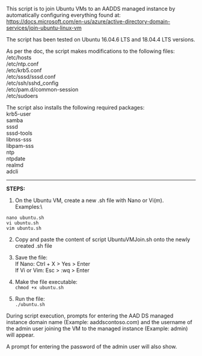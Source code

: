 This script is to join Ubuntu VMs to an AADDS managed instance by automatically configuring everything found at:
https://docs.microsoft.com/en-us/azure/active-directory-domain-services/join-ubuntu-linux-vm

The script has been tested on Ubuntu 16.04.6 LTS and 18.04.4 LTS versions.

As per the doc, the script makes modifications to the following files:\
/etc/hosts\
/etc/ntp.conf\
/etc/krb5.conf\
/etc/sssd/sssd.conf\
/etc/ssh/sshd_config\
/etc/pam.d/common-session\
/etc/sudoers

The script also installs the following required packages:\
krb5-user\
samba\
sssd\
sssd-tools\
libnss-sss\
libpam-sss\
ntp\
ntpdate\
realmd\
adcli

---

**STEPS:**
1. On the Ubuntu VM, create a new .sh file with Nano or Vi(m).\
Examples:\

``
nano ubuntu.sh
``\
``
vi ubuntu.sh
``\
``
vim ubuntu.sh
``

2. Copy and paste the content of script UbuntuVMJoin.sh onto the newly created .sh file

3. Save the file:\
If Nano: Ctrl + X > Yes > Enter\
If Vi or Vim: Esc > :wq > Enter

3. Make the file executable:\
``
chmod +x ubuntu.sh
``

4. Run the file:\
``
./ubuntu.sh
``

During script execution, prompts for entering the AAD DS managed instance domain name (Example: aaddscontoso.com) and the username of the admin user joining the VM to the managed instance (Example: admin) will appear.

A prompt for entering the password of the admin user will also show.
